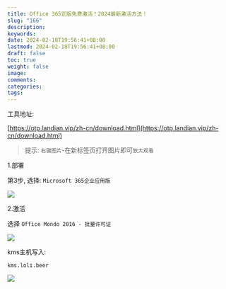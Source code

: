 ```yaml
---
title: Office 365正版免费激活！2024最新激活方法！
slug: "166"
description: 
keywords: 
date: 2024-02-18T19:56:41+08:00
lastmod: 2024-02-18T19:56:41+08:00
draft: false
toc: true
weight: false
image: 
comments: 
categories: 
tags:
---
```

工具地址:

[https://otp.landian.vip/zh-cn/download.html](https://otp.landian.vip/zh-cn/download.html)

>提示: `右键图片`-在新标签页打开图片即可`放大观看`

1.部署

第3步, 选择: `Microsoft 365企业应用版`

![](https://imgs.leshans.eu.org/2024/02/95557e6261d57e30f98342c5bfd884fd.png)


 2.激活

选择 `Office Mondo 2016 - 批量许可证`

![](https://imgs.leshans.eu.org/2024/02/40df4baf2f60c11f308b057a9a3ba4c1.png)


kms主机写入:

`kms.loli.beer`

![](https://imgs.leshans.eu.org/2024/02/dc154b5be5ad1b7fbe2700d40a1c3023.png)





